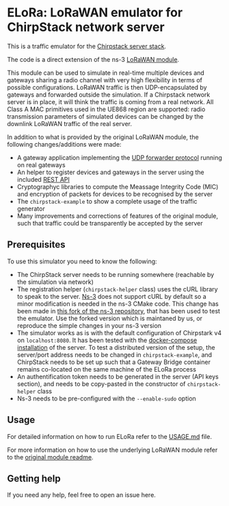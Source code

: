 # ELoRa: LoRaWAN emulator for ChirpStack network server #

This is a traffic emulator for the [Chirpstack server stack](https://www.chirpstack.io/ "ChirpStack, open-source LoRaWAN® Network Server"). 

The code is a direct extension of the ns-3 [LoRaWAN module](https://github.com/signetlabdei/lorawan "LoRaWAN ns-3 module").

This module can be used to simulate in real-time multiple devices and gateways sharing a radio channel with very high flexibility in terms of possible configurations. LoRaWAN traffic is then UDP-encapsulated by gateways and forwarded outside the simulation. If a Chirpstack network server is in place, it will think the traffic is coming from a real network. All Class A MAC primitives used in the UE868 region are supported: radio transmission parameters of simulated devices can be changed by the downlink LoRaWAN traffic of the real server. 

In addition to what is provided by the original LoRaWAN module, the following changes/additions were made:

* A gateway application implementing the [UDP forwarder protocol](https://github.com/Lora-net/packet_forwarder/blob/master/PROTOCOL.TXT "Semtech packet forwarder implementation") running on real gateways
* An helper to register devices and gateways in the server using the included [REST API](https://github.com/chirpstack/chirpstack-rest-api "ChirpStack gRPC to REST API proxy")
* Cryptographyc libraries to compute the Meassage Integrity Code (MIC) and encryption of packets for devices to be recognised by the server
* The `chirpstack-example` to show a complete usage of the traffic generator
* Many improvements and corrections of features of the original module, such that traffic could be transparently be accepted by the server

## Prerequisites ##

To use this simulator you need to know the following:

* The ChirpStack server needs to be running somewhere (reachable by the simulation via network)
* The registration helper (`chirpstack-helper` class) uses the cURL library to speak to the server. [Ns-3](https://gitlab.com/nsnam/ns-3-dev "The Network Simulator, Version 3") does not support cURL by default so a minor modification is needed in the ns-3 CMake code. This change has been made in [this fork of the ns-3 repository](https://gitlab.com/non-det-alle/ns-3-dev "Ns-3 fork supporting cURL"), that has been used to test the emulator. Use the forked version which is maintaned by us, or reproduce the simple changes in your ns-3 version
* The simulator works as is with the default configuration of Chirpstark v4 on `localhost:8080`. It has been tested with the [docker-compose installation](https://www.chirpstack.io/docs/getting-started/docker.html "Chirpstack docs: Quickstart Docker Compose") of the server. To test a distributed version of the setup, the server/port address needs to be changed in `chirpstack-example`, and ChirpStack needs to be set up such that a Gateway Bridge container remains co-located on the same machine of the ELoRa process
* An authentification token needs to be generated in the server (API keys section), and needs to be copy-pasted in the constructor of `chirpstack-helper` class
* Ns-3 needs to be pre-configured with the `--enable-sudo` option

## Usage ##
For detailed information on how to run ELoRa refer to the [USAGE.md](USAGE.md) file.

For more information on how to use the underlying LoRaWAN module refer to the [original module readme](https://github.com/signetlabdei/lorawan/blob/e8f7a21044418e92759d5c7c4bcab147cdaf05b3/README.md "LoRaWAN ns-3 module README").

## Getting help ##

If you need any help, feel free to open an issue here.

